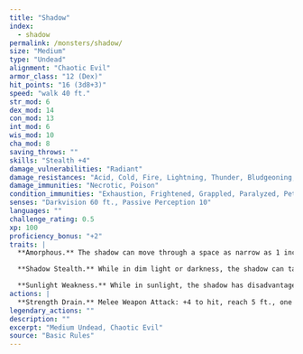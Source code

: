 ```yaml
---
title: "Shadow"
index:
  - shadow
permalink: /monsters/shadow/
size: "Medium"
type: "Undead"
alignment: "Chaotic Evil"
armor_class: "12 (Dex)"
hit_points: "16 (3d8+3)"
speed: "walk 40 ft."
str_mod: 6
dex_mod: 14
con_mod: 13
int_mod: 6
wis_mod: 10
cha_mod: 8
saving_throws: ""
skills: "Stealth +4"
damage_vulnerabilities: "Radiant"
damage_resistances: "Acid, Cold, Fire, Lightning, Thunder, Bludgeoning, Piercing, And Slashing From Nonmagical Weapons"
damage_immunities: "Necrotic, Poison"
condition_immunities: "Exhaustion, Frightened, Grappled, Paralyzed, Petrified, Poisoned, Prone, Restrained"
senses: "Darkvision 60 ft., Passive Perception 10"
languages: ""
challenge_rating: 0.5
xp: 100
proficiency_bonus: "+2"
traits: |
  **Amorphous.** The shadow can move through a space as narrow as 1 inch wide without squeezing.

  **Shadow Stealth.** While in dim light or darkness, the shadow can take the Hide action as a bonus action. Its stealth bonus is also improved to +6.

  **Sunlight Weakness.** While in sunlight, the shadow has disadvantage on attack rolls, ability checks, and saving throws.
actions: |
  **Strength Drain.** Melee Weapon Attack: +4 to hit, reach 5 ft., one creature. Hit: 9 (2d6 + 2) necrotic damage, and the target's Strength score is reduced by 1d4. The target dies if this reduces its Strength to 0. Otherwise, the reduction lasts until the target finishes a short or long rest. If a non-evil humanoid dies from this attack, a new shadow rises from the corpse 1d4 hours later.  
legendary_actions: ""
description: ""
excerpt: "Medium Undead, Chaotic Evil"
source: "Basic Rules"
---
```

